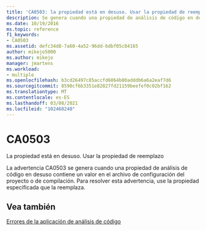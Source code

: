```yaml
---
title: 'CA0503: la propiedad está en desuso. Usar la propiedad de reemplazo'
description: Se genera cuando una propiedad de análisis de código en desuso contiene un valor en el archivo de configuración de compilación o de proyecto.
ms.date: 10/19/2016
ms.topic: reference
f1_keywords:
- CA0503
ms.assetid: defc34d8-7a60-4a52-96dd-6dbf05c84165
author: mikejo5000
ms.author: mikejo
manager: jmartens
ms.workload:
- multiple
ms.openlocfilehash: b3cd26497c85accfd6064b80adddb6a6a2eaf7d6
ms.sourcegitcommit: 8590cf6b3351e82827fd21159beefef0c02bf162
ms.translationtype: MT
ms.contentlocale: es-ES
ms.lasthandoff: 03/08/2021
ms.locfileid: "102468240"
---
```

# <a name="ca0503"></a>CA0503

La propiedad está en desuso. Usar la propiedad de reemplazo

La advertencia CA0503 se genera cuando una propiedad de análisis de código en desuso contiene un valor en el archivo de configuración del proyecto o de compilación. Para resolver esta advertencia, use la propiedad especificada que la reemplaza.

## <a name="see-also"></a>Vea también
[Errores de la aplicación de análisis de código](../code-quality/code-analysis-application-errors.md)
